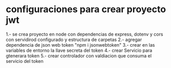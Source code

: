 # configuraciones para crear proyecto jwt
1.- se crea proyecto en node con dependencias de express, dotenv y cors con servidirod configurado y estructura de carpetas
2.- agregar dependencia de json web token "npm i jsonwebtoken"
3.- crear en las variables de entorno la llave secreta del token
4.- crear Servicio para gtenerara token
5.- crear controlador con valdiacion que consuma el servicio del token


